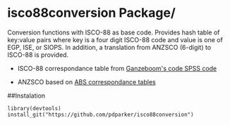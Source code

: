 # isco88conversion Package/
Conversion functions with ISCO-88 as base code. Provides hash table of key:value pairs where key is a four digit ISCO-88 code and value 
is one of EGP, ISE, or SIOPS. In addition, a translation from ANZSCO (6-digit) to ISCO-88 is provided.

+ ISCO-88 correspondance table from [Ganzeboom's code SPSS code](http://www.harryganzeboom.nl/isco88/index.htm)

+ ANZSCO based on [ABS correspondance tables](http://www.abs.gov.au/AUSSTATS/abs@.nsf/DetailsPage/1220.0First\%20Edition,\%20Revision\%201?OpenDocument)

##Instalation
```
library(devtools)
install_git("https://github.com/pdparker/isco88conversion")
```

